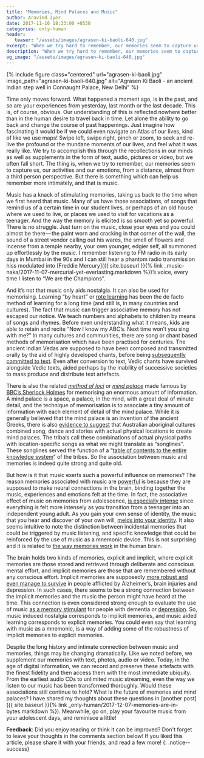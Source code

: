 ```yaml
---
title: "Memories, Mind Palaces and Music"
author: Aravind Iyer
date: 2017-11-16 18:33:00 +0530
categories: only-human
header:
   teaser: "/assets/images/agrasen-ki-baoli-640.jpg"
excerpt: "When we try hard to remember, our memories seem to capture us from a distance, almost from a third person perspective. But music has a knack of stimulating memories, taking us back to the time and triggering the same emotions we felt. Music can also be used for memorising. The brain holds two kinds of memories, explicit and implicit, and it is the implicit memories which are related to emotion and get triggered by music. But things may be changing dramatically. Today we can record and preserve with the finest fidelity and access with the most immediate ubiquity, both music and our memories. We need to watch how the role of music evolves."
description: "When we try hard to remember, our memories seem to capture us from a distance, almost from a third person perspective. But music has a knack of stimulating memories, taking us back to the time and triggering the same emotions we felt. Music can also be used for memorising. The brain holds two kinds of memories, explicit and implicit, and it is the implicit memories which are related to emotion and get triggered by music. But things may be changing dramatically. Today we can record and preserve with the finest fidelity and access with the most immediate ubiquity, both music and our memories. We need to watch how the role of music evolves."
og_image: "/assets/images/agrasen-ki-baoli-640.jpg"
---
```

{% include figure class="centered" url="agrasen-ki-baoli.jpg" image_path="agrasen-ki-baoli-640.jpg" alt="Agrasen Ki Baoli - an ancient Indian step well in Connaught Palace, New Delhi" %}

Time only moves forward. What happened a moment ago, is in the past, and so are your experiences from yesterday, last month or the last decade. This is, of course, obvious. Our understanding of this is reflected nowhere better than in the human desire to travel back in time. Let alone the ability to go back and change the course of past happenings. Just imagine how fascinating it would be if we could even navigate an Atlas of our lives, kind of like we use maps! Swipe left, swipe right, pinch or zoom, to seek and re-live the profound or the mundane moments of our lives, and feel what it was really like. We try to accomplish this through the recollections in our minds as well as supplements in the form of text, audio, pictures or video, but we often fall short. The thing is, when we try to remember, our memories seem to capture us, our activities and our emotions, from a distance, almost from a third person perspective. But there is something which can help us remember more intimately, and that is music.

Music has a knack of stimulating memories, taking us back to the time when we first heard that music. Many of us have those associations, of songs that remind us of a certain time in our student lives, or perhaps of an old house where we used to live, or places we used to visit for vacations as a teenager. And the way the memory is elicited is so smooth yet so powerful. There is no struggle. Just turn on the music, close your eyes and you could almost be there — the paint worn and cracking in that corner of the wall, the sound of a street vendor calling out his wares, the smell of flowers and incense from a temple nearby, your own younger, edgier self, all summoned up effortlessly by the music. I remember listening to FM radio in its early days in Mumbai in the 90s and I can still hear a phantom radio transmission hiss modulated into [Freddie Mercury]({{ site.baseurl }}{% link _music-naka/2017-11-07-mercurial-yet-everlasting.markdown %})’s voice, every time I listen to “We are the Champions”.

And it’s not that music only aids nostalgia. It can also be used for memorising. Learning “by heart” or [rote learning](https://en.wikipedia.org/wiki/Rote_learning) has been the de facto method of learning for a long time (and still is, in many countries and cultures). The fact that music can trigger associative memory has not escaped our notice. We teach numbers and alphabets to children by means of songs and rhymes. Before even understanding what it means, kids are able to retain and recite “Now I know my ABC’s. Next time won’t you sing with me?” In many cultures and communities, there are song or chant based methods of memorisation which have been practised for centuries. The ancient Indian Vedas are supposed to have been composed and transmitted orally by the aid of highly developed chants, before being [subsequently committed to text](https://www.ancient.eu/The_Vedas/). Even after conversion to text, Vedic chants have survived alongside Vedic texts, aided perhaps by the inability of successive societies to mass produce and distribute text artefacts.

There is also the related [*method of loci*](https://en.wikipedia.org/wiki/Method_of_loci) or [*mind palace*](https://aeon.co/ideas/this-ancient-mnemonic-technique-builds-a-palace-of-memory) made famous by [BBC’s Sherlock Holmes](https://www.smithsonianmag.com/arts-culture/secrets-sherlocks-mind-palace-180949567/) for memorising an enormous amount of information. A mind palace is a space, a palace, in the mind, with a great deal of minute detail, and the technique of memorisation is to associate a tiny amount of information with each element of detail of the mind palace. While it is generally believed that the mind palace is an invention of the ancient Greeks, there is also [evidence to suggest](https://aeon.co/ideas/this-ancient-mnemonic-technique-builds-a-palace-of-memory) that Australian aboriginal cultures combined song, dance and stories with actual physical locations to create mind palaces. The tribals call these combinations of actual physical paths with location-specific songs as what we might translate as “songlines”. These songlines served the function of a “[table of contents to the entire knowledge system](https://aeon.co/ideas/this-ancient-mnemonic-technique-builds-a-palace-of-memory)” of the tribes. So the association between music and memories is indeed quite strong and quite old.

But how is it that music exerts such a powerful influence on memories? The reason memories associated with music are [powerful](http://www.shrinktank.com/power-music-memories/) is because they are supposed to make neural connections in the brain, binding together the music, experiences and emotions felt at the time. In fact, the associative effect of music on memories from adolescence, [is especially intense](http://www.slate.com/articles/health_and_science/science/2014/08/musical_nostalgia_the_psychology_and_neuroscience_for_song_preference_and.html) since everything is felt more intensely as you transition from a teenager into an independent young adult. As you gain your own sense of identity, the music that you hear and discover of your own will, [melds into your identity](http://www.slate.com/articles/health_and_science/science/2014/08/musical_nostalgia_the_psychology_and_neuroscience_for_song_preference_and.html). It also seems intuitive to note the distinction between incidental memories that could be triggered by music listening, and specific knowledge that could be reinforced by the use of music as a mnemonic device. This is not surprising and it is related to [the way memories work](http://www.bbc.com/culture/story/20140417-why-does-music-evoke-memories) in the human brain.

The brain holds two kinds of memories, explicit and implicit, where explicit memories are those stored and retrieved through deliberate and conscious mental effort, and implicit memories are those that are remembered without any conscious effort. Implicit memories are supposedly [more robust and even manage to survive](http://www.bbc.com/culture/story/20140417-why-does-music-evoke-memories) in people afflicted by Alzheimer’s, brain injuries and depression. In such cases, there seems to be a strong connection between the implicit memories and the music the person might have heard at the time. This connection is even considered strong enough to evaluate the use of music [as a memory stimulant](https://sites.psu.edu/siowfa15/2015/10/18/why-does-music-evoke-memories/) for people with dementia or [depression](http://www.bbc.com/culture/story/20140417-why-does-music-evoke-memories). So, music induced nostalgia corresponds to implicit memories, and music aided learning corresponds to explicit memories. You could even say that learning with music as a mnemonic, is a way of adding some of the robustness of implicit memories to explicit memories.

Despite the long history and intimate connection between music and memories, things may be changing dramatically. Like we noted before, we supplement our memories with text, photos, audio or video. Today, in the age of digital information, we can record and preserve these artefacts with the finest fidelity and then access them with the most immediate ubiquity. From the earliest audio CDs to unlimited music streaming, even the way we listen to our music has been transformed thoroughly. Would these associations still continue to hold? What is the future of memories and mind palaces? I have shared my thoughts about these questions in [another post]({{ site.baseurl }}{% link _only-human/2017-12-07-memories-are-in-bytes.markdown %}). Meanwhile, go on, play your favourite music from your adolescent days, and reminisce a little!

**Feedback**: Did you enjoy reading or think it can be improved? Don't forget to leave your thoughts in the comments section below! If you liked this article, please share it with your friends, and read a few more! 
{: .notice--success}
